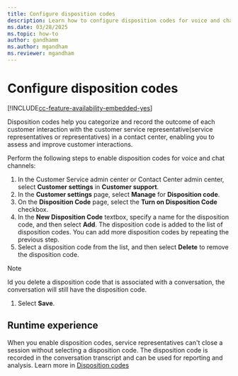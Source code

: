 ```yaml
---
title: Configure disposition codes
description: Learn how to configure disposition codes for voice and chat channels.
ms.date: 03/28/2025
ms.topic: how-to
author: gandhamm
ms.author: mgandham
ms.reviewer: mgandham
---
```


# Configure disposition codes

[!INCLUDE[cc-feature-availability-embedded-yes](../includes/cc-feature-availability-embedded-yes.md)]

Disposition codes help you categorize and record the outcome of each customer interaction with the customer service representative(service representatives or representatives) in a contact center, enabling you to assess and improve customer interactions.

Perform the following steps to enable disposition codes for voice and chat channels:

1. In the Customer Service admin center or Contact Center admin center, select **Customer settings** in **Customer support**.
1. In the **Customer settings** page, select **Manage** for **Disposition code**.
1. On the **Disposition Code** page, select the **Turn on Disposition Code** checkbox.
1. In the **New Disposition Code** textbox, specify a name for the disposition code, and then select **Add**.
   The disposition code is added to the list of disposition codes. You can add more disposition codes by repeating the previous step.
1. Select a disposition code from the list, and then select **Delete** to remove the disposition code.
> [!NOTE]
> Id you delete a disposition code that is associated with a conversation, the conversation will still have the disposition code. 
1. Select **Save**.

## Runtime experience

When you enable disposition codes, service representatives can't close a session without selecting a disposition code. The disposition code is recorded in the conversation transcript and can be used for reporting and analysis. Learn more in [Disposition codes]()
